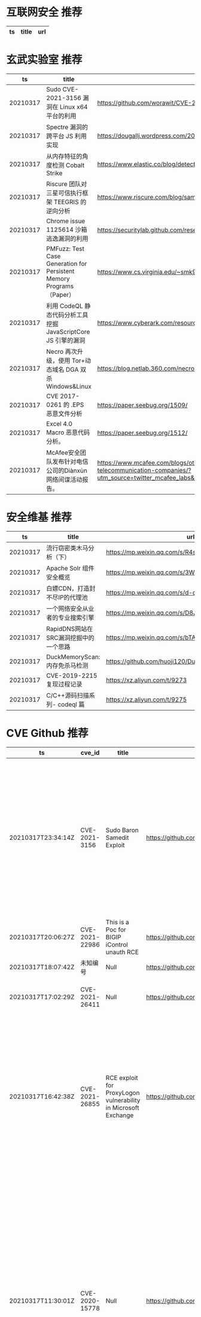 # 互联网安全 推荐
| ts | title | url| 
| --- | --- | ---| 


# 玄武实验室 推荐
| ts | title | url| 
| --- | --- | ---| 
| 20210317 | Sudo CVE-2021-3156 漏洞在 Linux x64 平台的利用 | https://github.com/worawit/CVE-2021-3156| 
| 20210317 | Spectre 漏洞的跨平台 JS 利用实现 | https://dougallj.wordpress.com/2021/03/16/another-approach-to-portable-javascript-spectre-exploitation/| 
| 20210317 | 从内存特征的角度检测 Cobalt Strike | https://www.elastic.co/blog/detecting-cobalt-strike-with-memory-signatures| 
| 20210317 | Riscure 团队对三星可信执行框架 TEEGRIS 的逆向分析 | https://www.riscure.com/blog/samsung-investigation-part2| 
| 20210317 | Chrome issue 1125614 沙箱逃逸漏洞的利用 | https://securitylab.github.com/research/one_day_short_of_a_fullchain_sbx/| 
| 20210317 | PMFuzz: Test Case Generation for Persistent Memory Programs（Paper） | https://www.cs.virginia.edu/~smk9u/Liu_PMFuzz_ASPLOS21.pdf| 
| 20210317 | 利用 CodeQL 静态代码分析工具挖掘 JavaScriptCore JS 引擎的漏洞 | https://www.cyberark.com/resources/threat-research-blog/the-mysterious-realm-of-javascriptcore| 
| 20210317 | Necro 再次升级，使用 Tor+动态域名 DGA 双杀 Windows&Linux | https://blog.netlab.360.com/necro-shi-yong-tor-dong-tai-yu-ming-dga-shuang-sha-windows-linux/| 
| 20210317 | CVE 2017-0261 的 .EPS 恶意文件分析 | https://paper.seebug.org/1509/| 
| 20210317 | Excel 4.0 Macro 恶意代码分析。 | https://paper.seebug.org/1512/| 
| 20210317 | McAfee安全团队发布针对电信公司的Diànxùn网络间谍活动报告。 | https://www.mcafee.com/blogs/other-blogs/mcafee-labs/operation-dianxun-cyberespionage-campaign-targeting-telecommunication-companies/?utm_source=twitter_mcafee_labs&utm_medium=social_organic&utm_term=&utm_content=&utm_campaign=&sf243984179=1| 


# 安全维基 推荐
| ts | title | url| 
| --- | --- | ---| 
| 20210317 | 流行窃密类木马分析（下） | https://mp.weixin.qq.com/s/R4sOXCP-_T3NGN5d7Ybl6Q| 
| 20210317 | Apache Solr 组件安全概览 | https://mp.weixin.qq.com/s/3WuWUGO61gM0dBpwqTfenQ| 
| 20210317 | 白嫖CDN，打造封不尽IP的代理池 | https://mp.weixin.qq.com/s/d-q5E8VmqacbwtGCJux3yw| 
| 20210317 | 一个网络安全从业者的专业搜索引擎 | https://mp.weixin.qq.com/s/D8JhdhzY6cpShKX2J-t_rQ| 
| 20210317 | RapidDNS网站在SRC漏洞挖掘中的一个思路 | https://mp.weixin.qq.com/s/bTA0DVfmPVArYXG5MHRAbg| 
| 20210317 | DuckMemoryScan: 内存免杀马检测 | https://github.com/huoji120/DuckMemoryScan| 
| 20210317 | CVE-2019-2215复现过程记录 | https://xz.aliyun.com/t/9273| 
| 20210317 | C/C++源码扫描系列- codeql 篇 | https://xz.aliyun.com/t/9275| 


# CVE Github 推荐
| ts | cve_id | title | url | cve_detail| 
| --- | --- | --- | --- | ---| 
| 20210317T23:34:14Z | CVE-2021-3156 | Sudo Baron Samedit Exploit | https://github.com/worawit/CVE-2021-3156 | Sudo before 1.9.5p2 contains an off-by-one error that can result in a heap-based buffer overflow, which allows privilege escalation to root via %sudoedit -s% and a command-line argument that ends with a single backslash character.| 
| 20210317T20:06:27Z | CVE-2021-22986 | This is a Poc for BIGIP iControl unauth RCE  | https://github.com/dorkerdevil/CVE-2021-22986-Poc | 未查询到CVE信息| 
| 20210317T18:07:42Z | 未知编号 | Null | https://github.com/0xmahmoudJo0/Check_Emails_For_CVE_2021_26855 | 未查询到CVE信息| 
| 20210317T17:02:29Z | CVE-2021-26411 | Null | https://github.com/avboy1337/CVE-2021-26411 | Internet Explorer Memory Corruption Vulnerability| 
| 20210317T16:42:38Z | CVE-2021-26855 | RCE exploit for ProxyLogon vulnerability in Microsoft Exchange | https://github.com/mil1200/ProxyLogon-CVE-2021-26855 | Microsoft Exchange Server Remote Code Execution Vulnerability This CVE ID is unique from CVE-2021-26412, CVE-2021-26854, CVE-2021-26857, CVE-2021-26858, CVE-2021-27065, CVE-2021-27078.| 
| 20210317T11:30:01Z | CVE-2020-15778 | Null | https://github.com/cpandya2909/CVE-2020-15778 | scp in OpenSSH through 8.3p1 allows command injection in the scp.c toremote function, as demonstrated by backtick characters in the destination argument. NOTE: the vendor reportedly has stated that they intentionally omit validation of %anomalous argument transfers% because that could %stand a great chance of breaking existing workflows.%| 
| 20210317T05:51:32Z | CVE-2021-26855 | CVE-2021-26855 proxyLogon metasploit exploit script | https://github.com/TaroballzChen/ProxyLogon-CVE-2021-26855-metasploit | Microsoft Exchange Server Remote Code Execution Vulnerability This CVE ID is unique from CVE-2021-26412, CVE-2021-26854, CVE-2021-26857, CVE-2021-26858, CVE-2021-27065, CVE-2021-27078.| 


# klee on Github 推荐
| ts | title | url | stars | forks| 
| --- | --- | --- | --- | ---| 
| 20210317T23:48:17Z | Git Blog | https://github.com/klee30810/klee30810.github.io | 0 | 0| 
| 20210317T09:14:26Z | Symbiotic is a tool for finding bugs in computer programs based on instrumentation, program slicing and KLEE | https://github.com/staticafi/symbiotic | 212 | 34| 
| 20210317T08:57:28Z | Kleene algebra, regular expressions | https://github.com/phadej/kleene | 27 | 1| 
| 20210317T08:48:54Z | An open-source Chinese font derived from Fontworks% Klee One. 一款基于 FONTWORKS 的 Klee One 的开源中文字体。 | https://github.com/lxgw/LxgwWenKai | 333 | 7| 
| 20210317T03:50:51Z | 원신 가챠 시뮬레이터 | https://github.com/LunaNyan/Genshin_Klee_Discord_Bot | 1 | 0| 
| 20210317T00:52:52Z | Null | https://github.com/TheBeehive/kleene | 0 | 0| 


# s2e on Github 推荐
| ts | title | url | stars | forks| 
| --- | --- | --- | --- | ---| 
| 20210317T11:39:38Z | with the technique of Opencv, we try to achieve traffic identification. | https://github.com/wpfeder/Opencv_traffic_s2e | 0 | 0| 


# exploit on Github 推荐
| ts | title | url | stars | forks| 
| --- | --- | --- | --- | ---| 
| 20210317T23:53:41Z | A few tools that might help with writing buffer overflow exploits. | https://github.com/pauljoohyunkim/buffer-overflow | 0 | 0| 
| 20210317T23:29:09Z | A choose-your-own adventure game following the exploits of Kitty Fursbags | https://github.com/emilykmcullen/kitty_fursbags_story_game | 0 | 0| 
| 20210317T23:17:02Z | An exploitation/information gathering framework designed for Python3 scripts | https://github.com/binexisHATT/simple5ploit | 0 | 0| 
| 20210317T23:05:22Z | PS1 savegame exploit using THPS3 | https://github.com/socram8888/tonyhax | 74 | 2| 
| 20210317T22:38:40Z | i throw exploit POC%s here | https://github.com/0xmanjoos/Exploit-Development | 1 | 0| 
| 20210317T22:34:34Z | This repository contains tools developed to hack CS:GO. | https://github.com/samdobsonDEV/csgo-exploits | 0 | 0| 
| 20210317T22:20:30Z | PS4 Exploits 6.72-7.55 | https://github.com/Buzbee/Buzbee2 | 1 | 0| 
| 20210317T22:12:43Z | exploits lfi +reverse shell +scanner | https://github.com/recursec/LFISploit | 0 | 0| 
| 20210317T21:05:38Z | Thi powershell script has got to run in remote windows host, even for pivoting | https://github.com/FabioDefilippo/winallenum | 2 | 1| 
| 20210317T21:04:36Z | this bash script is for remote linux hosts hacked! | https://github.com/FabioDefilippo/linuxallenum | 9 | 0| 


# backdoor on Github 推荐
| ts | title | url | stars | forks| 
| --- | --- | --- | --- | ---| 
| 20210317T20:18:02Z | Null | https://github.com/Delle9999/backdoor | 0 | 0| 
| 20210317T20:12:13Z | https://github.blog/2021-03-16-using-github-code-scanning-and-codeql-to-detect-traces-of-solorigate-and-other-backdoors/ | https://github.com/434791829/License-number-12 | 0 | 0| 
| 20210317T17:02:53Z | Null | https://github.com/dev2033/simple_backdoor_python | 0 | 0| 
| 20210317T16:49:41Z | https://www.whonix.org/wiki/Verifiable_Builds - for better security. Makes finding backdoors easier. | https://github.com/Whonix/whonix-initializer | 2 | 3| 
| 20210317T12:36:47Z | Null | https://github.com/M1kk4l/Backdoor | 0 | 0| 
| 20210317T11:57:33Z | Protect your server against backdoors. | https://github.com/Xalalau/backdoor-shield | 1 | 0| 
| 20210317T11:42:51Z | UEFI driver that installs backdoor reachable from usermode on Windows | https://github.com/mathisvickie/efi-backdoor | 0 | 0| 
| 20210317T08:02:25Z | Detect ip address in apk file to find backdoor app%s owner | https://github.com/JuyunLee/apk_ip_hunter | 0 | 0| 
| 20210317T07:08:40Z | Null | https://github.com/AbhinavBaranwal/backdoor_apk | 0 | 0| 
| 20210317T06:51:23Z | A curated list of backdoor learning resources | https://github.com/THUYimingLi/backdoor-learning-resources | 190 | 33| 


# fuzz on Github 推荐
| ts | title | url | stars | forks| 
| --- | --- | --- | --- | ---| 
| 20210317T12:45:09Z | afl++ setup | https://github.com/LibreDWG/libredwg-fuzz | 0 | 0| 
| 20210317T12:40:04Z | The fuzzer afl++ is afl with community patches, qemu 5.1 upgrade, collision-free coverage, enhanced laf-intel & redqueen, AFLfast++ power schedules, MOpt mutators, unicorn_mode, and a lot more! | https://github.com/AFLplusplus/AFLplusplus | 1502 | 306| 
| 20210317T12:37:12Z | OSS-Fuzz - continuous fuzzing for open source software. | https://github.com/google/oss-fuzz | 6087 | 1223| 
| 20210317T12:29:26Z | Null | https://github.com/DarkShinobi100/BehaviourTreesvsFuzzy | 0 | 0| 
| 20210317T12:10:58Z | Simple rust fuzzer  | https://github.com/carstein/rfuss2 | 8 | 5| 
| 20210317T12:10:53Z | Potentially dangerous files | https://github.com/Bo0oM/fuzz.txt | 1380 | 258| 
| 20210317T12:06:30Z | This is a Fuzzer library built in JS and nodeJS | https://github.com/fuzzing-unb/FuzzerJS | 0 | 0| 
| 20210317T11:51:54Z | Null | https://github.com/s9varesc/url-fuzzing | 0 | 0| 
| 20210317T11:42:01Z | Null | https://github.com/JohenanLi/AggregateFuzzing | 0 | 0| 
| 20210317T11:16:11Z | Null | https://github.com/VeriBlock/fuzz-corpus | 0 | 1| 



# 日更新程序
